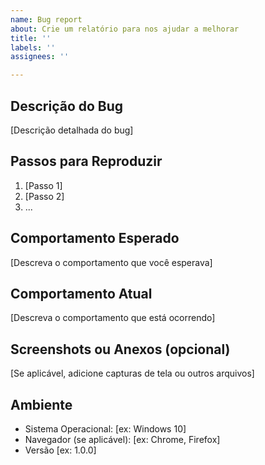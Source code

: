 ```yaml
---
name: Bug report
about: Crie um relatório para nos ajudar a melhorar
title: ''
labels: ''
assignees: ''

---
```


## Descrição do Bug

[Descrição detalhada do bug]

## Passos para Reproduzir

1. [Passo 1]
2. [Passo 2]
3. ...

## Comportamento Esperado

[Descreva o comportamento que você esperava]

## Comportamento Atual

[Descreva o comportamento que está ocorrendo]

## Screenshots ou Anexos (opcional)

[Se aplicável, adicione capturas de tela ou outros arquivos]

## Ambiente

- Sistema Operacional: [ex: Windows 10]
- Navegador (se aplicável): [ex: Chrome, Firefox]
- Versão [ex: 1.0.0]
